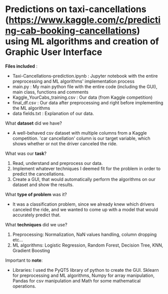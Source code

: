 # Predictions on taxi-cancellations (https://www.kaggle.com/c/predicting-cab-booking-cancellations) using ML algorithms and creation of Graphic User Interface

**Files included** :
* Taxi-Cancellations-prediction.ipynb : Jupyter notebook with the entire preprocessing and ML algorithms' implementation process
* main.py : My main python file with the entire code (including the GUI), main class, functions and comments
* Kaggle_YourCabs_training.csv : Our data (from Kaggle competition)
* final_df.csv : Our data after preprocessing and right before implementing the ML algorithms
* data fields.txt : Explanation of our data.
 
What **dataset** did we have? 
* A well-behaved csv dataset with multiple columns from a Kaggle competition. 
'car cancellation' column is our target variable, which shows whether or not the driver canceled the ride.

What was our **task**?
  1. Read, understand and preprocess our data.
  2. Implement whatever techniques I deemed fit for the problem in order to predict the cancellations.
  3. Create a GUI, that would automatically perform the algorithms on our dataset and show the results.
   
What **type of problem** was it?
* It was a classification problem, since we already knew which drivers canceled the ride, and we wanted
to come up with a model that would accurately predict that.
    
What **techniques** did we use?
  1. Preprocessing: Normalization, NaN values handling, column dropping etc...
  2. ML algorithms: Logistic Regression, Random Forest, Decision Tree, KNN, Gradient Boosting  
  
  
Important to **note**:
* Libraries: I used the PyQT5 library of python to create the GUI. Sklearn for preprocessing and ML algorithms, 
Numpy for array manipulation, Pandas for csv manipulation and Math for some mathematical operations.